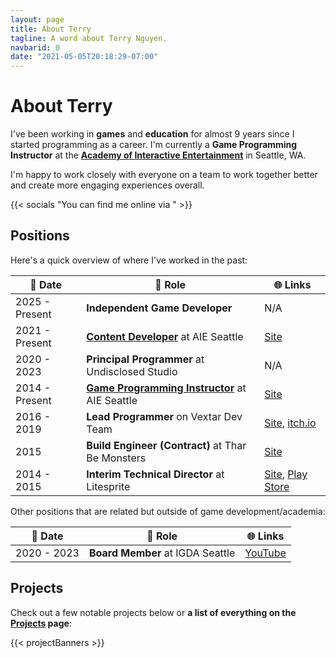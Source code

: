 ```yaml
---
layout: page
title: About Terry
tagline: A word about Terry Nguyen.
navbarid: 0
date: "2021-05-05T20:18:29-07:00"
---
```


# About Terry

I've been working in **games** and **education** for almost 9 years since I
started programming as a career. I'm currently a **Game Programming Instructor**
at the [**Academy of Interactive Entertainment**](https://seattle.aie.edu/) in
Seattle, WA.

I'm happy to work closely with everyone on a team to work together better and
create more engaging experiences overall.

{{< socials "You can find me online via " >}}

## Positions

Here's a quick overview of where I've worked in the past:

:calendar: Date | :office: Role                                     | :globe_with_meridians: Links
----------------|---------------------------------------------------|--------------------------------------------------------------------------------------------------------------------------
2025 - Present  | **Independent Game Developer**                    |  N/A
2021 - Present  | [**Content Developer**](/projects/contentDevelopmentAIE) at AIE Seattle              | [Site](https://seattle.aie.edu)
2020 - 2023     | **Principal Programmer** at Undisclosed Studio    | N/A
2014 - Present  | [**Game Programming Instructor**](/projects/gameProgrammingAIE) at AIE Seattle    | [Site](https://seattle.aie.edu)
2016 - 2019     | **Lead Programmer** on Vextar Dev Team            | [Site](https://vextar.xyz/), [itch.io](https://vextardevteam.itch.io/vextar)
2015            | **Build Engineer (Contract)** at Thar Be Monsters | [Site](https://thar-be-monsters.tumblr.com/)
2014 - 2015     | **Interim Technical Director** at Litesprite      | [Site](https://litesprite.com/), [Play Store](https://play.google.com/store/apps/details?id=com.litesprite.sinaspritepro)

Other positions that are related but outside of game development/academia:

:calendar: Date | :office: Role                    | :globe_with_meridians: Links
----------------|----------------------------------|--------------------------------------------------------
2020 - 2023     | **Board Member** at IGDA Seattle | [YouTube](https://www.youtube.com/c/IGDASeattle/videos)

## Projects

Check out a few notable projects below or **a list of everything on the [Projects](/projects/) page**:

{{< projectBanners >}}
